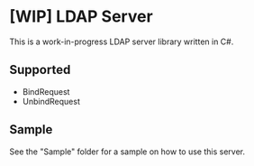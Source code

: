 # [WIP] LDAP Server

This is a work-in-progress LDAP server library written in C#.

## Supported

- BindRequest
- UnbindRequest

## Sample

See the "Sample" folder for a sample on how to use this server.